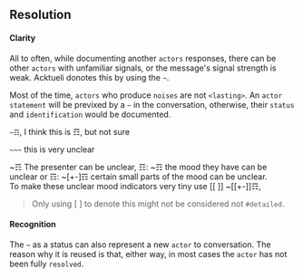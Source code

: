 ## Resolution


#### Clarity
All to often, while documenting another `actors` responses, there can be other `actors` with unfamiliar signals, or the message's signal strength is weak.  Acktueli donotes this by using the `~`.

  Most of the time, `actors` who produce `noises` are not `<lasting>`.  An `actor statement` will be previxed by a `~` in the conversation, otherwise, their `status` and `identification` would be documented.

`~☶`, I think this is ☶, but not sure

`~~~` this is very unclear

~☶ The presenter can be unclear, 
☶: ~☶ the mood they have can be unclear or 
☶: ~[+-]☶ certain small parts of the mood can be unclear.  
To make these unclear mood indicators very tiny use [[ ]] ~[[+-]]☶, 

> Only using [ ] to denote this might not be considered not `#detailed`.

#### Recognition
The `~` as a status can also represent a new `actor` to conversation.  The reason why it is reused is that, either way, in most cases the `actor` has not been fully `resolved`.